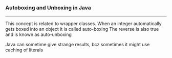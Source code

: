 ### **Autoboxing and Unboxing in Java**
---

This concept is related to wrapper classes. 
When an integer automatically gets boxed into an object it is called auto-boxing
The reverse is also true and is known as auto-unboxing

Java can sometime give strange results, bcz sometimes it might use caching of literals